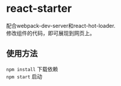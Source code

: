 # react-starter
配合webpack-dev-server和react-hot-loader.  
修改组件的代码，即可展现到网页上。  
## 使用方法  
`npm install` 下载依赖  
`npm start`  启动
